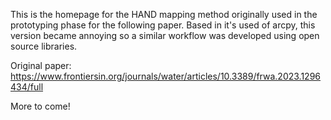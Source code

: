 This is the homepage for the HAND mapping method originally used in the prototyping phase for the following paper. Based in it's used of arcpy, this version became annoying so a similar workflow was developed using open source libraries. 

Original paper: https://www.frontiersin.org/journals/water/articles/10.3389/frwa.2023.1296434/full

More to come!